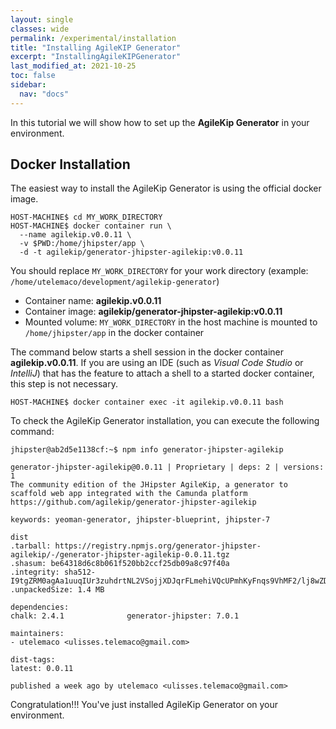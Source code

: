 ```yaml
---
layout: single
classes: wide
permalink: /experimental/installation
title: "Installing AgileKIP Generator"
excerpt: "InstallingAgileKIPGenerator"
last_modified_at: 2021-10-25
toc: false
sidebar:
  nav: "docs"
---
```


In this tutorial we will show how to set up the **AgileKip Generator** in your environment.

## Docker Installation 

The easiest way to install the AgileKip Generator is using the official docker image. 

```
HOST-MACHINE$ cd MY_WORK_DIRECTORY
HOST-MACHINE$ docker container run \
  --name agilekip.v0.0.11 \
  -v $PWD:/home/jhipster/app \
  -d -t agilekip/generator-jhipster-agilekip:v0.0.11
```

You should replace `MY_WORK_DIRECTORY` for your work directory (example: `/home/utelemaco/development/agilekip-generator`)

* Container name: **agilekip.v0.0.11**
* Container image: **agilekip/generator-jhipster-agilekip:v0.0.11**
* Mounted volume: `MY_WORK_DIRECTORY` in the host machine is mounted to `/home/jhipster/app` in the docker container


The command below starts a shell session in the docker container **agilekip.v0.0.11**. 
If you are using an IDE (such as *Visual Code Studio* or *IntelliJ*) that has the feature to attach a shell to a started docker container, this step is not necessary.

    HOST-MACHINE$ docker container exec -it agilekip.v0.0.11 bash

To check the AgileKip Generator installation, you can execute the following command: 

```
jhipster@ab2d5e1138cf:~$ npm info generator-jhipster-agilekip

generator-jhipster-agilekip@0.0.11 | Proprietary | deps: 2 | versions: 1
The community edition of the JHipster AgileKip, a generator to scaffold web app integrated with the Camunda platform
https://github.com/agilekip/generator-jhipster-agilekip

keywords: yeoman-generator, jhipster-blueprint, jhipster-7

dist
.tarball: https://registry.npmjs.org/generator-jhipster-agilekip/-/generator-jhipster-agilekip-0.0.11.tgz
.shasum: be64318d6c8b061f520bb2ccf25db09a8c97f40a
.integrity: sha512-I9tgZRM0agAa1uuqIUr3zuhdrtNL2VSojjXDJqrFLmehiVQcUPmhKyFnqs9VhMF2/lj8wZDcTVkbjcj678kPHQ==
.unpackedSize: 1.4 MB

dependencies:
chalk: 2.4.1              generator-jhipster: 7.0.1 

maintainers:
- utelemaco <ulisses.telemaco@gmail.com>

dist-tags:
latest: 0.0.11  

published a week ago by utelemaco <ulisses.telemaco@gmail.com>
```

Congratulation!!! You've just installed AgileKip Generator on your environment.



    
